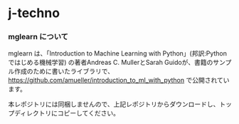 # j-techno


### mglearn について
mglearn は、「Introduction to Machine Learning with Python」(邦訳:Pythonではじめる機械学習)
の著者Andreas C. MullerとSarah Guidoが、書籍のサンプル作成のために書いたライブラリで、
https://github.com/amueller/introduction_to_ml_with_python で公開されています。

本レポジトリには同梱しませんので、上記レポジトリからダウンロードし、トップディレクトリにコピーしてください。                

